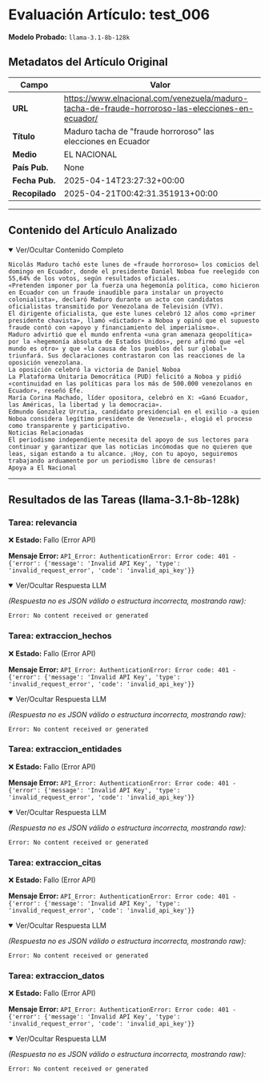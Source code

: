 # Evaluación Artículo: test_006
**Modelo Probado:** `llama-3.1-8b-128k`

## Metadatos del Artículo Original

| Campo          | Valor                                      |
|----------------|--------------------------------------------|
| **URL**        | https://www.elnacional.com/venezuela/maduro-tacha-de-fraude-horroroso-las-elecciones-en-ecuador/           |
| **Título**     | Maduro tacha de "fraude horroroso" las elecciones en Ecuador       |
| **Medio**      | EL NACIONAL         |
| **País Pub.**  | None |
| **Fecha Pub.** | 2025-04-14T23:27:32+00:00 |
| **Recopilado** | 2025-04-21T00:42:31.351913+00:00 |

---

## Contenido del Artículo Analizado

<details open>
<summary>Ver/Ocultar Contenido Completo</summary>

```text
Nicolás Maduro tachó este lunes de «fraude horroroso» los comicios del domingo en Ecuador, donde el presidente Daniel Noboa fue reelegido con 55,64% de los votos, según resultados oficiales.
«Pretenden imponer por la fuerza una hegemonía política, como hicieron en Ecuador con un fraude inaudible para instalar un proyecto colonialista», declaró Maduro durante un acto con candidatos oficialistas transmitido por Venezolana de Televisión (VTV).
El dirigente oficialista, que este lunes celebró 12 años como «primer presidente chavista», llamó «dictador» a Noboa y opinó que el supuesto fraude contó con «apoyo y financiamiento del imperialismo».
Maduro advirtió que el mundo enfrenta «una gran amenaza geopolítica» por la «hegemonía absoluta de Estados Unidos», pero afirmó que «el mundo es otro» y que «la causa de los pueblos del sur global» triunfará. Sus declaraciones contrastaron con las reacciones de la oposición venezolana.
La oposición celebró la victoria de Daniel Noboa
La Plataforma Unitaria Democrática (PUD) felicitó a Noboa y pidió «continuidad en las políticas para los más de 500.000 venezolanos en Ecuador», reseñó Efe.
María Corina Machado, líder opositora, celebró en X: «Ganó Ecuador, las Américas, la libertad y la democracia».
Edmundo González Urrutia, candidato presidencial en el exilio -a quien Noboa considera legítimo presidente de Venezuela-, elogió el proceso como transparente y participativo.
Noticias Relacionadas
El periodismo independiente necesita del apoyo de sus lectores para continuar y garantizar que las noticias incómodas que no quieren que leas, sigan estando a tu alcance. ¡Hoy, con tu apoyo, seguiremos trabajando arduamente por un periodismo libre de censuras!
Apoya a El Nacional
```
</details>

---

## Resultados de las Tareas (llama-3.1-8b-128k)

### Tarea: relevancia

❌ **Estado:** Fallo (Error API)

   **Mensaje Error:** `API_Error: AuthenticationError: Error code: 401 - {'error': {'message': 'Invalid API Key', 'type': 'invalid_request_error', 'code': 'invalid_api_key'}}`


<details open>
<summary>Ver/Ocultar Respuesta LLM</summary>

_(Respuesta no es JSON válido o estructura incorrecta, mostrando raw):_
```
Error: No content received or generated
```
</details>


### Tarea: extraccion_hechos

❌ **Estado:** Fallo (Error API)

   **Mensaje Error:** `API_Error: AuthenticationError: Error code: 401 - {'error': {'message': 'Invalid API Key', 'type': 'invalid_request_error', 'code': 'invalid_api_key'}}`


<details open>
<summary>Ver/Ocultar Respuesta LLM</summary>

_(Respuesta no es JSON válido o estructura incorrecta, mostrando raw):_
```
Error: No content received or generated
```
</details>


### Tarea: extraccion_entidades

❌ **Estado:** Fallo (Error API)

   **Mensaje Error:** `API_Error: AuthenticationError: Error code: 401 - {'error': {'message': 'Invalid API Key', 'type': 'invalid_request_error', 'code': 'invalid_api_key'}}`


<details open>
<summary>Ver/Ocultar Respuesta LLM</summary>

_(Respuesta no es JSON válido o estructura incorrecta, mostrando raw):_
```
Error: No content received or generated
```
</details>


### Tarea: extraccion_citas

❌ **Estado:** Fallo (Error API)

   **Mensaje Error:** `API_Error: AuthenticationError: Error code: 401 - {'error': {'message': 'Invalid API Key', 'type': 'invalid_request_error', 'code': 'invalid_api_key'}}`


<details open>
<summary>Ver/Ocultar Respuesta LLM</summary>

_(Respuesta no es JSON válido o estructura incorrecta, mostrando raw):_
```
Error: No content received or generated
```
</details>


### Tarea: extraccion_datos

❌ **Estado:** Fallo (Error API)

   **Mensaje Error:** `API_Error: AuthenticationError: Error code: 401 - {'error': {'message': 'Invalid API Key', 'type': 'invalid_request_error', 'code': 'invalid_api_key'}}`


<details open>
<summary>Ver/Ocultar Respuesta LLM</summary>

_(Respuesta no es JSON válido o estructura incorrecta, mostrando raw):_
```
Error: No content received or generated
```
</details>
